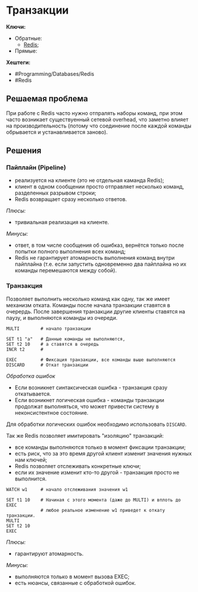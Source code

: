 
# Транзакции

**Ключи:**
- Обратные:
	- [Redis](redis);
- Прямые:

**Хештеги:** 
- #Programming/Databases/Redis
- #Redis

## Решаемая проблема

При работе с Redis часто нужно отпралять наборы команд, при этом часто возникает существуенный сетевой overhead, что заметно влияет на производительность (потому что соединение после каждой команды обрывается и устанавливается заново).

## Решения

### Пайплайн (Pipeline)

- реализуется на клиенте (это не отдельная каманда Redis);
- клиент в одном сообщении просто отправляет несколько команд, разделенных разрывом строки;
- Redis возвращает сразу несколько ответов.

*Плюсы:*
- тривиальная реализация на клиенте.

*Минусы:*
- ответ, в том числе сообщения об ошибказ, вернётся только после попытки полного выполнения всех команд;
- Redis не гарантирует атомарность выполнения команд внутри пайплайна (т.е. если запустить одновременно два пайплайна но их команды перемешаются между собой).

### Транзакция

Позволяет выполнить несколько команд как одну, так же имеет механизм отката.
Команды после начала транзакции ставятся в очерердь. После завершения транзакции другие клиенты ставятся на паузу, и выполняются команды из очереди.

```redis
MULTI        # начало транзакции

SET t1 "a"   # Данные команды не выполняются,
SET t2 10    # а ставятся в очередь
INCR t2      #

EXEC         # Фиксация транзакции, все команды выше выполняются
DISCARD      # Откат транзакции
```

*Обработка ошибок*
- Если возникнет синтаксическая ошибка - транзакция сразу откатывается.
- Если возникнет логическая ошибка - команды транзакции продолжат выполняться, что может привести систему в неконсистентное состояние.

Для обработки логических ошибок необходимо использовать `DISCARD`.

Так же Redis позволяет имитировать "изоляцию" транзакций:
- все команды выполняются только в момент фиксации транзакции;
- есть риск, что за это время другой клиент изменит значения нужных нам ключей;
- Redis позволяет отслеживать конкретные ключи;
- если их значение изменит кто-то другой - транзакция просто не выполнится.

```redis
WATCH w1     # начало отслеживания значения w1

SET t1 10    # Начиная с этого момента (даже до MULTI) и вплоть до EXEC
             # любое реальное изменение w1 приведет к откату транзакции.
MULTI
SET t2 10
EXEC
```

*Плюсы:*
- гарантируют атомарность.

*Минусы:*
- выполняются только в момент вызова EXEC;
- есть нюансы, связанные с обработкой ошибок.
